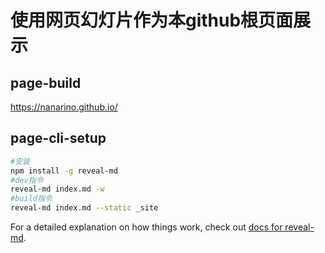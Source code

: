 # 使用网页幻灯片作为本github根页面展示



## page-build

<https://nanarino.github.io/>



## page-cli-setup

```bash
#安装
npm install -g reveal-md
#dev指令
reveal-md index.md -w
#build指令
reveal-md index.md --static _site
```

For a detailed explanation on how things work, check out [docs for reveal-md](https://github.com/webpro/reveal-md).